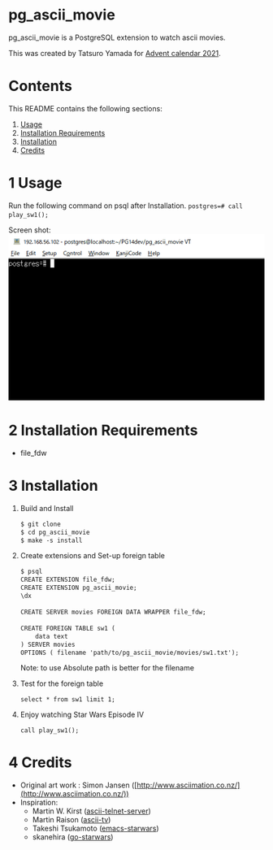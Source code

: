 pg_ascii_movie
============

pg_ascii_movie is a PostgreSQL extension to watch ascii movies.

This was created by Tatsuro Yamada for [Advent calendar 2021](https://).

Contents
========

This README contains the following sections:

1. [Usage](#1-usage)
2. [Installation Requirements](#2-installation-requirements)
3. [Installation](#3-installation)
4. [Credits](#4-credits)


1 Usage
=======

Run the following command on psql after Installation.
	```
	postgres=# call play_sw1();
	```

Screen shot:
<img src="screenshots/demo.gif">

	
2 Installation Requirements
===========================

- file_fdw


3 Installation
==============

1. Build and Install
	```
	$ git clone
	$ cd pg_ascii_movie
	$ make -s install
	```

2. Create extensions and Set-up foreign table
	```
	$ psql
	CREATE EXTENSION file_fdw;
	CREATE EXTENSION pg_ascii_movie;
	\dx

	CREATE SERVER movies FOREIGN DATA WRAPPER file_fdw;

	CREATE FOREIGN TABLE sw1 (
	    data text
	) SERVER movies
	OPTIONS ( filename 'path/to/pg_ascii_movie/movies/sw1.txt');
	```
	Note: to use Absolute path is better for the filename

3. Test for the foreign table
	```
	select * from sw1 limit 1;
	```

4. Enjoy watching Star Wars Episode IV
	```
	call play_sw1();
	```

4 Credits
=========

* Original art work : Simon Jansen ([http://www.asciimation.co.nz/](http://www.asciimation.co.nz/))
* Inspiration: 
	* Martin W. Kirst ([ascii-telnet-server](https://github.com/nitram509/ascii-telnet-server))
	* Martin Raison ([ascii-tv](https://github.com/martinraison/ascii-tv))
	* Takeshi Tsukamoto ([emacs-starwars](https://github.com/itome/emacs-starwars))
	* skanehira ([go-starwars](https://github.com/skanehira/go-starwars))



